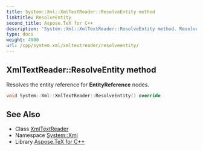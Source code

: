 ```yaml
---
title: System::Xml::XmlTextReader::ResolveEntity method
linktitle: ResolveEntity
second_title: Aspose.TeX for C++
description: 'System::Xml::XmlTextReader::ResolveEntity method. Resolves the entity reference for EntityReference nodes in C++.'
type: docs
weight: 4900
url: /cpp/system.xml/xmltextreader/resolveentity/
---
```

## XmlTextReader::ResolveEntity method


Resolves the entity reference for **EntityReference** nodes.

```cpp
void System::Xml::XmlTextReader::ResolveEntity() override
```

## See Also

* Class [XmlTextReader](../)
* Namespace [System::Xml](../../)
* Library [Aspose.TeX for C++](../../../)
